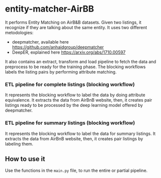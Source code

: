 # entity-matcher-AirBB
It performs Entity Matching on AirB&B datasets. 
Given two listings, it recognize if they are talking about the same entity. It uses two different metodologies:
- deepmatcher, available here https://github.com/anhaidgroup/deepmatcher
- DeepER, explained here https://arxiv.org/abs/1710.00597

It also contains an extract, transform and load pipeline to fetch the data and preprocess to be ready for the training phase.
The blocking workflows labels the listing pairs by performing attribute matching.

### ETL pipeline for complete listings (blocking workflow)
It represents the blocking workflow to label the data by doing attribute equivalence.
It extracts the data from AirBnB website, then, it creates pair listings ready to be processed by the deep learning model offered by deepmatcher.

### ETL pipeline for summary listings (blocking workflow)
It represents the blocking workflow to label the data for summary listings.
It extracts the data from AirBnB website, then, it creates pair listings by labeling them.

## How to use it
Use the functions in the `main.py` file, to run the entire or partial pipeline.
